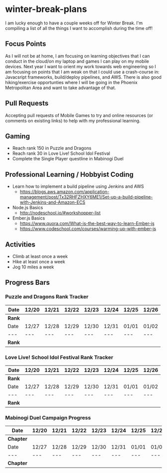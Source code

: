 # winter-break-plans
I am lucky enough to have a couple weeks off for Winter Break. I'm compiling a list of all the things I want to accomplish during the time off!

## Focus Points
As I will not be at home, I am focusing on learning objectives that I can conduct in the cloud/on my laptop and games I can play on my mobile devices. Next year I want to orient my work towards web engineering so I am focusing on points that I am weak on that I could use a crash-course in: Javacsript frameworks, build/deploy pipelines, and AWS. There is also good hiking/exercise opportunties where I will be going in the Phoenix Metropolitan Area and want to take advantage of that.

## Pull Requests
Accepting pull requests of Mobile Games to try and online resources (or comments on existing links) to help with my professional learning.

## Gaming
- Reach rank 150 in Puzzle and Dragons
- Reach rank 30 in Love Live! School Idol Festival
- Complete the Single Player questline in Mabinogi Duel

## Professional Learning / Hobbyist Coding
- Learn how to implement a build pipeline using Jenkins and AWS
   - <https://blogs.aws.amazon.com/application-management/post/Tx32RHFZHXY6ME1/Set-up-a-build-pipeline-with-Jenkins-and-Amazon-ECS>
- Node.js Basics
   - <http://nodeschool.io/#workshopper-list>
- Ember.js Basics
   - <https://www.quora.com/What-is-the-best-way-to-learn-Ember-js>
   - <https://www.codeschool.com/courses/warming-up-with-ember-js>

## Activities
- Climb at least once a week
- Hike at least once a week
- Jog 10 miles a week
 
## Progress Bars

### Puzzle and Dragons Rank Tracker
| Date     | 12/20 | 12/21 | 12/22 | 12/23 | 12/24 | 12/25 | 12/26 |
| ---      | ---   | ---   | ---   | ---   | ---   | ---   | ---   |
| **Rank** |       |       |       |       |       |       |       |
| Date     | 12/27 | 12/28 | 12/29 | 12/30 | 12/31 | 01/01 | 01/02 |
| ---      | ---   | ---   | ---   | ---   | ---   | ---   | ---   |
| **Rank** |       |       |       |       |       |       |       |

### Love Live! School Idol Festival Rank Tracker
| Date     | 12/20 | 12/21 | 12/22 | 12/23 | 12/24 | 12/25 | 12/26 |
| ---      | ---   | ---   | ---   | ---   | ---   | ---   | ---   |
| **Rank** |       |       |       |       |       |       |       |
| Date     | 12/27 | 12/28 | 12/29 | 12/30 | 12/31 | 01/01 | 01/02 |
| ---      | ---   | ---   | ---   | ---   | ---   | ---   | ---   |
| **Rank** |       |       |       |       |       |       |       |

### Mabinogi Duel Campaign Progress
| Date        | 12/20 | 12/21 | 12/22 | 12/23 | 12/24 | 12/25 | 12/26 |
| ---         | ---   | ---   | ---   | ---   | ---   | ---   | ---   |
| **Chapter** |       |       |       |       |       |       |       |
| Date        | 12/27 | 12/28 | 12/29 | 12/30 | 12/31 | 01/01 | 01/02 |
| ---         | ---   | ---   | ---   | ---   | ---   | ---   | ---   |
| **Chapter** |       |       |       |       |       |       |       |

